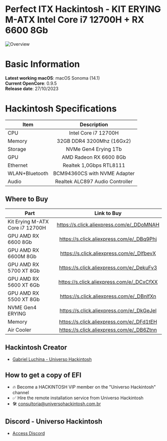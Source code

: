 # Perfect ITX Hackintosh - KIT ERYING M-ATX Intel Core i7 12700H + RX 6600 8Gb

![Overview](https://github.com/luchina-gabriel/EFI-ERYING-M-ATX-12700H-RX6600-PUBLIC/assets/23700365/b3fb00c0-2461-4956-b815-17d99987a69b)

# Basic Information

**Latest working macOS**: macOS Sonoma (14.1)
<br>
**Current OpenCore**: 0.9.5
<br>
**Release date**: 27/10/2023

# Hackintosh Specifications
|Item|Description|
|-|:-------:|
|CPU|Intel Core i7 12700H|
|Memory|32GB DDR4 3200Mhz (16Gx2)|
|Storage|NVMe Gen4 Erying 1Tb|
|GPU|AMD Radeon RX 6600 8Gb|
|Ethernet|Realtek 1,0Gbps RTL8111|
|WLAN+Bluetooth|BCM94360CS with NVME Adapter|
|Audio|Realtek ALC897 Audio Controller|

## Where to Buy

|Part|Link to Buy|
|-|:-------:|
|Kit Erying M-ATX Core i7 12700H |https://s.click.aliexpress.com/e/_DDoMNAH|
|GPU AMD RX 6600 8Gb|https://s.click.aliexpress.com/e/_DBq9Phj|
|GPU AMD RX 6600M 8Gb|https://s.click.aliexpress.com/e/_DlfbevX|
|GPU AMD RX 5700 XT 8Gb|https://s.click.aliexpress.com/e/_DekuFv3|
|GPU AMD RX 5600 XT 6Gb|https://s.click.aliexpress.com/e/_DCxCfXX|
|GPU AMD RX 5500 XT 8Gb|https://s.click.aliexpress.com/e/_DBnlfXn|
|NVME Gen4 ERYING|https://s.click.aliexpress.com/e/_DkGeJel|
|Memory|https://s.click.aliexpress.com/e/_DFd1tEH|
|Air Cooler|https://s.click.aliexpress.com/e/_DB6Ztnn|

## Hackintosh Creator
- [Gabriel Luchina - Universo Hackintosh](https://luchina.com.br)

## How to get a copy of EFI
- 🔥 Become a HACKINTOSH VIP member on the "Universo Hackintosh" channel
- ✅ Hire the remote installation service from Universo Hackintosh
- 🛠️ [consultoria@universohackintosh.com.br](mailto:consultoria@universohackintosh.com.br)

## Discord - Universo Hackintosh
- [Access Discord](https://discord.universohackintosh.com.br)
